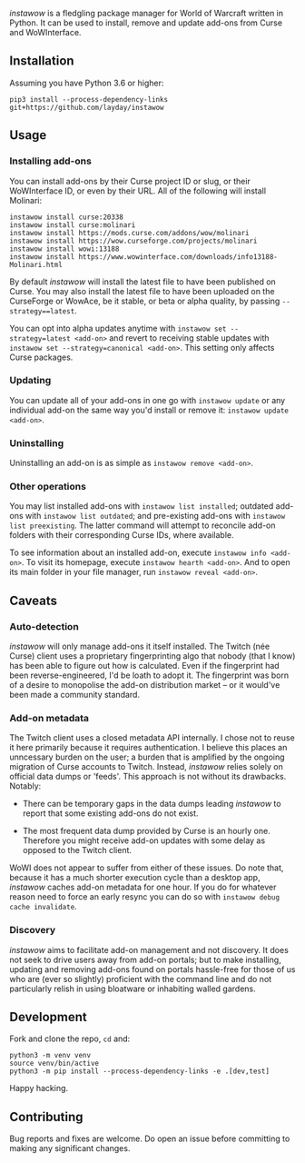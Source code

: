 
_instawow_ is a fledgling package manager for World of Warcraft written
in Python.  It can be used to install, remove and update add-ons
from Curse and WoWInterface.

## Installation

Assuming you have Python 3.6 or higher:

```
pip3 install --process-dependency-links git+https://github.com/layday/instawow
```

## Usage

### Installing add-ons

You can install add-ons by their Curse project&nbsp;ID or slug, or their
WoWInterface&nbsp;ID, or even by their URL.  All of the following will install
Molinari:

```
instawow install curse:20338
instawow install curse:molinari
instawow install https://mods.curse.com/addons/wow/molinari
instawow install https://wow.curseforge.com/projects/molinari
instawow install wowi:13188
instawow install https://www.wowinterface.com/downloads/info13188-Molinari.html
```

By default _instawow_ will install the latest file to have been published on
Curse.  You may also install the latest file to have been uploaded
on the CurseForge or WowAce, be it stable, or beta or alpha quality,
by passing `--strategy==latest`.

You can opt into alpha updates anytime with
`instawow set --strategy=latest <add-on>` and revert to receiving stable updates
with `instawow set --strategy=canonical <add-on>`.
This setting only affects Curse packages.

### Updating

You can update all of your add-ons in one go with `instawow update` or any
individual add-on the same way you'd install or remove it:
`instawow update <add-on>`.

### Uninstalling

Uninstalling an add-on is as simple as `instawow remove <add-on>`.

### Other operations

You may list installed add-ons with `instawow list installed`; outdated add-ons
with `instawow list outdated`; and pre-existing add-ons with
`instawow list preexisting`.  The latter command will attempt to reconcile
add-on folders with their corresponding Curse IDs, where available.

To see information about an installed add-on, execute `instawow info <add-on>`.
To visit its homepage, execute `instawow hearth <add-on>`.  And to open its
main folder in your file manager, run `instawow reveal <add-on>`.

## Caveats

### Auto-detection

_instawow_ will only manage add-ons it itself installed.  The Twitch (née Curse)
client uses a proprietary fingerprinting algo that nobody (that I know) has
been able to figure out how is calculated.  Even if the fingerprint had been
reverse-engineered, I'd be loath to adopt it.  The fingerprint was born of a
desire to monopolise the add-on distribution market – or it would've
been made a community standard.

### Add-on metadata

The Twitch client uses a closed metadata API internally.  I chose not to
reuse it here primarily because it requires authentication.  I believe this
places an unncessary burden on the user; a burden that is amplified by the
ongoing migration of Curse accounts to Twitch.  Instead, _instawow_ relies
solely on official data dumps or 'feeds'.  This approach is not without its
drawbacks.  Notably:

- There can be temporary gaps in the data dumps leading _instawow_ to report
  that some existing add-ons do not exist.

- The most frequent data dump provided by Curse is an hourly one.  Therefore
  you might receive add-on updates with some delay as opposed to the Twitch
  client.

WoWI does not appear to suffer from either of these issues.  Do note
that, because it has a much shorter execution cycle than a desktop app,
_instawow_ caches add-on metadata for one hour.
If you do for whatever reason need to force an early resync you can do so with
`instawow debug cache invalidate`.

### Discovery

_instawow_ aims to facilitate add-on management and not discovery.
It does not seek to drive users away from add-on portals; but to make
installing, updating and removing add-ons found on portals hassle-free
for those of us who are (ever so slightly) proficient with the command line
and do not particularly relish in using bloatware or inhabiting
walled gardens.

## Development

Fork and clone the repo, `cd` and:

```
python3 -m venv venv
source venv/bin/active
python3 -m pip install --process-dependency-links -e .[dev,test]
```

Happy hacking.

## Contributing

Bug reports and fixes are welcome.  Do open an issue before committing to making
any significant changes.
